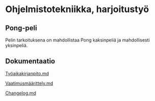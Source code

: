# Ohjelmistotekniikka, harjoitustyö
## Pong-peli
Pelin tarkoituksena on mahdollistaa Pong kaksinpeliä ja mahdollisesti yksinpeliä.

## Dokumentaatio

[Työaikakirjanpito.md](https://github.com/IsmailTadji/ot-harjoitustyo/blob/master/dokumentaatio/ty%C3%B6aikakirjanpito.md)

[Vaatimusmäärittely.md](https://github.com/IsmailTadji/ot-harjoitustyo/blob/master/dokumentaatio/vaatimusm%C3%A4%C3%A4rittely.md)

[Changelog.md](https://github.com/IsmailTadji/ot-harjoitustyo/blob/master/Changelog.md)